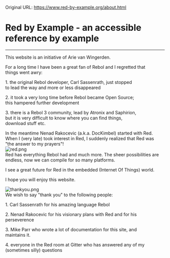 Original URL: <https://www.red-by-example.org/about.html>

# Red by Example - an accessible reference by example

* * *

This website is an initiative of Arie van Wingerden.

For a long time I have been a great fan of Rebol and I regretted that  
things went awry:

1\. the original Rebol developer, Carl Sassenrath, just stopped  
to lead the way and more or less disappeared

2\. it took a very long time before Rebol became Open Source;  
this hampered further development

3\. there is a Rebol 3 community, lead by Atronix and Saphirion,  
but it is very difficult to know where you can find things,  
download stuff etc.

In the meantime Nenad Rakocevic (a.k.a. DocKimbel) started with Red.  
When I (very late) took interest in Red, I suddenly realized that Red was  
"the answer to my prayers"!  
![red.png](https://www.red-by-example.org/red.png)  
Red has everything Rebol had and much more. The sheer possibilities are  
endless, now we can compile for so many platforms.

I see a great future for Red in the embedded (Internet Of Things) world.

I hope you will enjoy this website.

![thankyou.png](https://www.red-by-example.org/thankyou.png)  
We wish to say "thank you" to the following people:

1\. Carl Sassenrath for his amazing language Rebol

2\. Nenad Rakocevic for his visionary plans with Red and for his  
perseverence

3\. Mike Parr who wrote a lot of documentation for this site, and  
maintains it.

4\. everyone in the Red room at Gitter who has answered any of my  
(sometimes silly) questions

